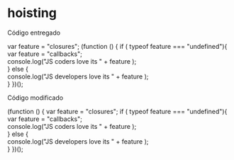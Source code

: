 # hoisting
Código entregado 

var feature = "closures";
(function () {
if ( typeof feature === "undefined"){         
var feature = "callbacks";         
    console.log("JS coders love its " + feature );     
    } else {       
    console.log("JS developers love its " + feature );     
    }
 })();
 
Código modificado

(function () {
var feature = "closures";
if ( typeof feature === "undefined"){         
    var feature = "callbacks";         
        console.log("JS coders love its " + feature );     
    } else {       
    console.log("JS developers love its " + feature );     
    }
 })();